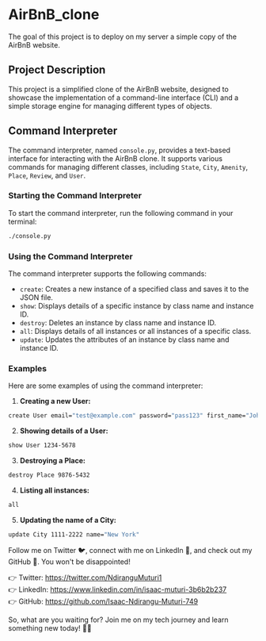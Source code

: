 # AirBnB_clone
The goal of this project is to deploy on my server a simple copy of the AirBnB website.

## Project Description

This project is a simplified clone of the AirBnB website, designed to showcase the implementation of a command-line interface (CLI) and a simple storage engine for managing different types of objects.

## Command Interpreter

The command interpreter, named `console.py`, provides a text-based interface for interacting with the AirBnB clone. It supports various commands for managing different classes, including `State`, `City`, `Amenity`, `Place`, `Review`, and `User`.

### Starting the Command Interpreter

To start the command interpreter, run the following command in your terminal:

```bash
./console.py
```

### Using the Command Interpreter

The command interpreter supports the following commands:

- `create`: Creates a new instance of a specified class and saves it to the JSON file.
- `show`: Displays details of a specific instance by class name and instance ID.
- `destroy`: Deletes an instance by class name and instance ID.
- `all`: Displays details of all instances or all instances of a specific class.
- `update`: Updates the attributes of an instance by class name and instance ID.

### Examples

Here are some examples of using the command interpreter:

1. **Creating a new User:**

```bash
create User email="test@example.com" password="pass123" first_name="John" last_name="Doe"
```

2. **Showing details of a User:**

```bash
show User 1234-5678
```

3. **Destroying a Place:**

```bash
destroy Place 9876-5432
```

4. **Listing all instances:**

```bash
all
```

5. **Updating the name of a City:**

```bash
update City 1111-2222 name="New York"
```

Follow me on Twitter 🐦, connect with me on LinkedIn 🔗, and check out my GitHub 🐙. You won't be disappointed!

👉 Twitter: https://twitter.com/NdiranguMuturi1  
👉 LinkedIn: https://www.linkedin.com/in/isaac-muturi-3b6b2b237  
👉 GitHub: https://github.com/Isaac-Ndirangu-Muturi-749  

So, what are you waiting for? Join me on my tech journey and learn something new today! 🚀🌟